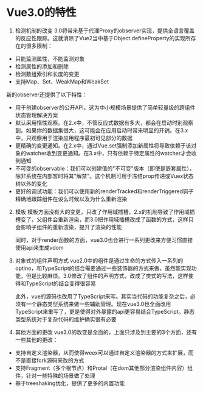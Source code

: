 # Vue3.0的特性

1. 检测机制的改变
	3.0将带来基于代理Proxy的observer实现，提供全语言覆盖的反应性跟踪。这就消除了Vue2当中基于Object.defineProperty的实现所存在的很多限制：
* 只能监测属性，不能监测对象
* 检测属性的添加和删除
* 检测数组索引和长度的变更
* 支持Map、Set、WeakMap和WeakSet

新的observer还提供了以下特性：

* 用于创建observer的公开API。这为中小规模场景提供了简单轻量级的跨组件状态管理解决方案
* 默认采用惰性观察。在2.x中，不管反应式数据有多大，都会在启动时别观察到。如果你的数据集很大，这可能会在应用启动时带来明显的开销。在3.x中，只观察用于渲染应用程序最初可见部分的数据
* 更精确的变更通知。在2.x中，通过Vue.set强制添加新属性将导致依赖于该对象的watcher收到变更通知。在3.x中，只有依赖于特定属性的watcher才会收到通知
* 不可变的observable：我们可以创建值的"不可变"版本（即使是嵌套属性），除非系统在内部暂时将其"解禁"。这个机制可用于冻结prop传递或Vuex状态树以外的变化
* 更好的调试功能：我们可以使用新的renderTracked和renderTriggered钩子精确地跟踪组件在设么时候以及为什么重新渲染

2. 模板
	模板方面没有大的变更，只改了作用域插槽，2.x的机制导致了作用域插槽变了，父组件会重新渲染，而3.0把作用域插槽改成了函数的方式，这样只会影响子组件的重新渲染，提升了渲染的性能
	
	同时，对于render函数的方面，vue3.0也会进行一系列更改来方便习惯直接使用api来生成vdom
	
3. 对象式的组件声明方式
	vue2.0中的组件是通过生命的方式传入一系列的optino，和TypeScript的结合需要通过一些装饰器的方式来做，虽然能实现功能，但是比较麻烦。3.0修改了组件的声明方式，改成了类式的写法，这样使得和TypeScript的结合变得很容易
	
	此外，vue的源码也改用了TypeScript来写。其实当代码的功能复杂之后，必须有一个静态类型系统来做一些辅助管理。现在vue3.0也全面改用TypeScript来重写了，更是使得对外暴露的api更容易结合TypeScript。静态类型系统对于复杂代码的维护确实很有必要
	
4. 其他方面的更改
	vue3.0的改变是全面的，上面只涉及到主要的3个方面，还有一些其他的更改：
	
* 支持自定义渲染器，从而使得weex可以通过自定义渲染器的方式来扩展，而不是直接fork源码来改的方式
* 支持Fragment（多个根节点）和Protal（在dom其他部分渲染组件内容）组件，针对一些特殊的场景做了处理
* 基于treeshaking优化，提供了更多的内置功能